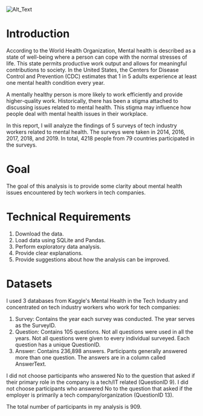 ![Alt_Text](https://github.com/KevinNourian/Tech-Mental-Health/blob/main/Images/what-is-mental-health.png)

# Introduction
According to the World Health Organization, Mental health is described as a state of well-being where a person can cope with the normal stresses of life. This state permits productive work output and allows for meaningful contributions to society. In the United States, the Centers for Disease Control and Prevention (CDC) estimates that 1 in 5 adults experience at least one mental health condition every year.

A mentally healthy person is more likely to work efficiently and provide higher-quality work. Historically, there has been a stigma attached to discussing issues related to mental health. This stigma may influence how people deal with mental health issues in their workplace.

In this report, I will analyze the findings of 5 surveys of tech industry workers related to mental health. The surveys were taken in 2014, 2016, 2017, 2018, and 2019. In total, 4218 people from 79 countries participated in the surveys. 

# Goal
The goal of this analysis is to provide some clarity about mental health issues encountered by tech workers in tech companies.

# Technical Requirements

1. Download the data.
2. Load data using SQLite and Pandas.
3. Perform exploratory data analysis.
4. Provide clear explanations.
5. Provide suggestions about how the analysis can be improved.

# Datasets

I used 3 databases from Kaggle's Mental Health in the Tech Industry and concentrated on tech industry workers who work for tech companies:

1. Survey: Contains the year each survey was conducted. The year serves as the SurveyID.
2. Question: Contains 105 questions. Not all questions were used in all the years. Not all questions were given to every individual surveyed. Each question has a unique QuestionID.
3. Answer: Contains 236,898 answers. Participants generally answered more than one question. The answers are in a column called AnswerText.

I did not choose participants who answered No to the question that asked if their primary role in the company is a tech/IT related (QuestionID 9). I did not choose participants who answered No to the question that asked if the employer is primarily a tech company/organization (QuestionID 13).

The total number of participants in my analysis is 909.
